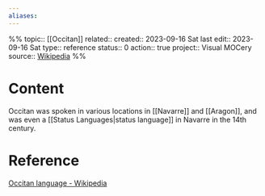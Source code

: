 ```yaml
---
aliases:
---
```

%%
topic:: [[Occitan]]
related:: 
created:: 2023-09-16 Sat 
last edit:: 2023-09-16 Sat 
type:: reference
status:: 0
action:: true
project:: Visual MOCery
source:: [Wikipedia](https://wikipedia.org)
%%
# Content
Occitan was spoken in various locations in [[Navarre]] and [[Aragon]], and was even a [[Status Languages|status language]] in Navarre in the 14th century.
# Reference
[Occitan language - Wikipedia](https://en.wikipedia.org/wiki/Occitan_language)

